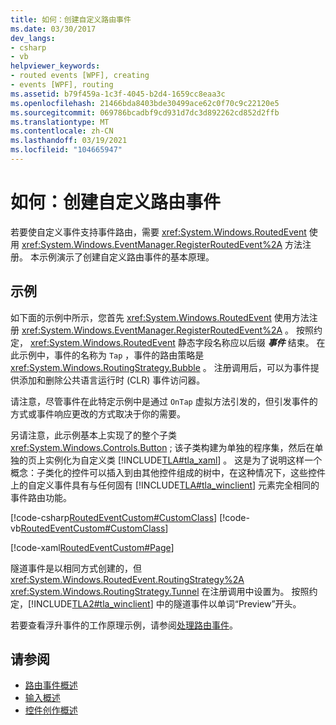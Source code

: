 ```yaml
---
title: 如何：创建自定义路由事件
ms.date: 03/30/2017
dev_langs:
- csharp
- vb
helpviewer_keywords:
- routed events [WPF], creating
- events [WPF], routing
ms.assetid: b79f459a-1c3f-4045-b2d4-1659cc8eaa3c
ms.openlocfilehash: 21466bda8403bde30499ace62c0f70c9c22120e5
ms.sourcegitcommit: 069786bcadbf9cd931d7dc3d892262cd852d2ffb
ms.translationtype: MT
ms.contentlocale: zh-CN
ms.lasthandoff: 03/19/2021
ms.locfileid: "104665947"
---
```

# <a name="how-to-create-a-custom-routed-event"></a>如何：创建自定义路由事件
若要使自定义事件支持事件路由，需要 <xref:System.Windows.RoutedEvent> 使用 <xref:System.Windows.EventManager.RegisterRoutedEvent%2A> 方法注册。 本示例演示了创建自定义路由事件的基本原理。  
  
## <a name="example"></a>示例  
 如下面的示例中所示，您首先 <xref:System.Windows.RoutedEvent> 使用方法注册 <xref:System.Windows.EventManager.RegisterRoutedEvent%2A> 。 按照约定， <xref:System.Windows.RoutedEvent> 静态字段名称应以后缀 ***事件*** 结束。 在此示例中，事件的名称为 `Tap` ，事件的路由策略是 <xref:System.Windows.RoutingStrategy.Bubble> 。 注册调用后，可以为事件提供添加和删除公共语言运行时 (CLR) 事件访问器。  
  
 请注意，尽管事件在此特定示例中是通过 `OnTap` 虚拟方法引发的，但引发事件的方式或事件响应更改的方式取决于你的需要。  
  
 另请注意，此示例基本上实现了的整个子类 <xref:System.Windows.Controls.Button> ; 该子类构建为单独的程序集，然后在单独的页上实例化为自定义类 [!INCLUDE[TLA#tla_xaml](../../../includes/tlasharptla-xaml-md.md)] 。 这是为了说明这样一个概念：子类化的控件可以插入到由其他控件组成的树中，在这种情况下，这些控件上的自定义事件具有与任何固有 [!INCLUDE[TLA#tla_winclient](../../../includes/tlasharptla-winclient-md.md)] 元素完全相同的事件路由功能。  
  
 [!code-csharp[RoutedEventCustom#CustomClass](~/samples/snippets/csharp/VS_Snippets_Wpf/RoutedEventCustom/CSharp/SDKSampleLibrary/class1.cs#customclass)]
 [!code-vb[RoutedEventCustom#CustomClass](~/samples/snippets/visualbasic/VS_Snippets_Wpf/RoutedEventCustom/VB/SDKSampleLibrary/Class1.vb#customclass)]  
  
 [!code-xaml[RoutedEventCustom#Page](~/samples/snippets/csharp/VS_Snippets_Wpf/RoutedEventCustom/CSharp/RoutedEventCustomApp/default.xaml#page)]  
  
 隧道事件是以相同方式创建的，但 <xref:System.Windows.RoutedEvent.RoutingStrategy%2A> <xref:System.Windows.RoutingStrategy.Tunnel> 在注册调用中设置为。 按照约定，[!INCLUDE[TLA2#tla_winclient](../../../includes/tla2sharptla-winclient-md.md)] 中的隧道事件以单词“Preview”开头。  
  
 若要查看浮升事件的工作原理示例，请参阅[处理路由事件](how-to-handle-a-routed-event.md)。  
  
## <a name="see-also"></a>请参阅

- [路由事件概述](routed-events-overview.md)
- [输入概述](input-overview.md)
- [控件创作概述](../controls/control-authoring-overview.md)
